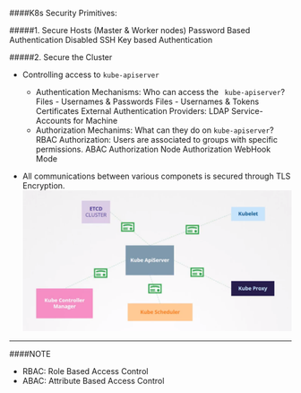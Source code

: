 ####K8s Security Primitives:

#####1. Secure Hosts (Master & Worker nodes)
    Password Based Authentication Disabled
    SSH Key based Authentication

#####2. Secure the Cluster
    
- Controlling access to `kube-apiserver`



    - Authentication Mechanisms: Who can access the ` kube-apiserver`?
        Files - Usernames & Passwords
        Files - Usernames & Tokens
        Certificates
        External Authentication Providers: LDAP
        Service-Accounts for Machine
    - Authorization Mechanims: What can they do on `kube-apiserver`? 
        RBAC Authorization: Users are associated to groups with specific permissions.
        ABAC Authorization
        Node Authorization
        WebHook Mode
- All communications between various componets is secured through TLS Encryption.
![image](./images/connections.PNG)


---
####NOTE
- RBAC: Role Based Access Control
- ABAC: Attribute Based Access Control